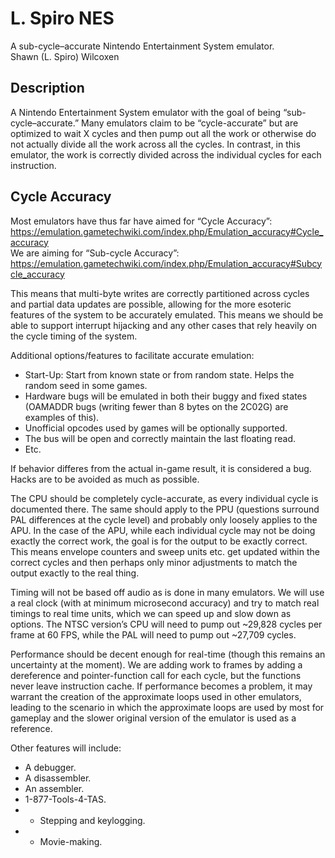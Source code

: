 # L. Spiro NES
A sub-cycle–accurate Nintendo Entertainment System emulator.
<br>Shawn (L. Spiro) Wilcoxen  

## Description
A Nintendo Entertainment System emulator with the goal of being “sub-cycle–accurate.” Many emulators claim to be “cycle-accurate” but are optimized to wait X cycles and then pump out all the work or otherwise do not actually divide all the work across all the cycles. In contrast, in this emulator, the work is correctly divided across the individual cycles for each instruction.  

## Cycle Accuracy
Most emulators have thus far have aimed for “Cycle Accuracy”: https://emulation.gametechwiki.com/index.php/Emulation_accuracy#Cycle_accuracy  
We are aiming for “Sub-cycle Accuracy”: https://emulation.gametechwiki.com/index.php/Emulation_accuracy#Subcycle_accuracy  
	
This means that multi-byte writes are correctly partitioned across cycles and partial data updates are possible, allowing for the more esoteric features of the system to be accurately emulated.  This means we should be able to support interrupt hijacking and any other cases that rely heavily on the cycle timing of the system.  

Additional options/features to facilitate accurate emulation:  
* Start-Up: Start from known state or from random state.  Helps the random seed in some games.  
* Hardware bugs will be emulated in both their buggy and fixed states (OAMADDR bugs (writing fewer than 8 bytes on the 2C02G) are examples of this).  
* Unofficial opcodes used by games will be optionally supported.  
* The bus will be open and correctly maintain the last floating read.  
* Etc.  

If behavior differes from the actual in-game result, it is considered a bug.  Hacks are to be avoided as much as possible.

The CPU should be completely cycle-accurate, as every individual cycle is documented there. The same should apply to the PPU (questions surround PAL differences at the cycle level) and probably only loosely applies to the APU.  In the case of the APU, while each individual cycle may not be doing exactly the correct work, the goal is for the output to be exactly correct. This means envelope counters and sweep units etc. get updated within the correct cycles and then perhaps only minor adjustments to match the output exactly to the real thing.  

Timing will not be based off audio as is done in many emulators. We will use a real clock (with at minimum microsecond accuracy) and try to match real timings to real time units, which we can speed up and slow down as options.  The NTSC version’s CPU will need to pump out ~29,828 cycles per frame at 60 FPS, while the PAL will need to pump out ~27,709 cycles.

Performance should be decent enough for real-time (though this remains an uncertainty at the moment). We are adding work to frames by adding a dereference and pointer-function call for each cycle, but the functions never leave instruction cache. If performance becomes a problem, it may warrant the creation of the approximate loops used in other emulators, leading to the scenario in which the approximate loops are used by most for gameplay and the slower original version of the emulator is used as a reference.  


Other features will include:  
* A debugger.  
* A disassembler.  
* An assembler.  
* 1-877-Tools-4-TAS.  
* * Stepping and keylogging.  
* * Movie-making.  
